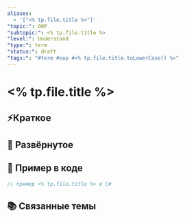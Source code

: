 ```yaml
---
aliases:
  - '["<% tp.file.title %>"]'
"topic:": OOP
"subtopic:": <% tp.file.title %>
"level:": Understand
"type:": term
"status:": draft
"tags:": "#term #oop #<% tp.file.title.toLowerCase() %>"
---
```


# <% tp.file.title %>

## ⚡Краткое
<!-- GPT: Дай очень кратко определение термина <% tp.file.title %> в контексте ООП -->

## 📖 Развёрнутое
<!-- GPT: Дай более развёрнутое определение термина <% tp.file.title %> в контексте ООП -->

## 🧪 Пример в коде
```csharp
// пример <% tp.file.title %> в C#
```

## 📚 Связанные темы
<!-- GPT: С какими ещё ООП понятиями может быть связан <% tp.file.title %>  -->
